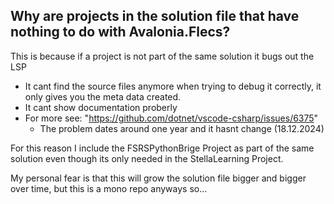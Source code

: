 ## Why are projects in the solution file that have nothing to do with Avalonia.Flecs?

This is because if a project is not part of the same solution it bugs out the LSP
- It cant find the source files anymore when trying to debug it correctly, it only gives you the meta data created.
- It cant show documentation proberly
- For more see: "https://github.com/dotnet/vscode-csharp/issues/6375"
    - The problem dates around one year and it hasnt change (18.12.2024) 

For this reason I include the FSRSPythonBrige Project as part of the same solution even though its only needed in the StellaLearning Project.

My personal fear is that this will grow the solution file bigger and bigger over time, but this is a mono repo anyways so... 